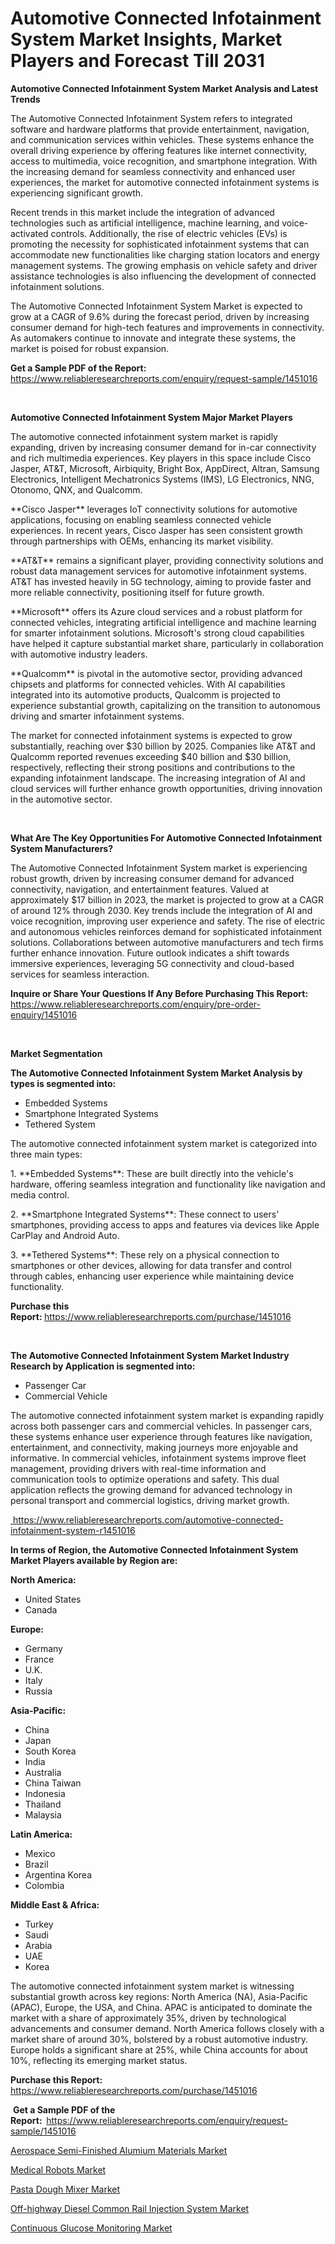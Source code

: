 <p><h1>Automotive Connected Infotainment System Market Insights, Market Players and Forecast Till 2031</h1></p><p><strong>Automotive Connected Infotainment System Market Analysis and Latest Trends</strong></p>
<p><p>The Automotive Connected Infotainment System refers to integrated software and hardware platforms that provide entertainment, navigation, and communication services within vehicles. These systems enhance the overall driving experience by offering features like internet connectivity, access to multimedia, voice recognition, and smartphone integration. With the increasing demand for seamless connectivity and enhanced user experiences, the market for automotive connected infotainment systems is experiencing significant growth.</p><p>Recent trends in this market include the integration of advanced technologies such as artificial intelligence, machine learning, and voice-activated controls. Additionally, the rise of electric vehicles (EVs) is promoting the necessity for sophisticated infotainment systems that can accommodate new functionalities like charging station locators and energy management systems. The growing emphasis on vehicle safety and driver assistance technologies is also influencing the development of connected infotainment solutions.</p><p>The Automotive Connected Infotainment System Market is expected to grow at a CAGR of 9.6% during the forecast period, driven by increasing consumer demand for high-tech features and improvements in connectivity. As automakers continue to innovate and integrate these systems, the market is poised for robust expansion.</p></p>
<p><strong>Get a Sample PDF of the Report:&nbsp;</strong> <a href="https://www.reliableresearchreports.com/enquiry/request-sample/1451016?utm_campaign=83&utm_medium=2&utm_source=Github&utm_content=ia&utm_term=03112024&utm_id=automotive-connected-infotainment-system">https://www.reliableresearchreports.com/enquiry/request-sample/1451016</a></p>
<p>&nbsp;</p>
<p><strong>Automotive Connected Infotainment System Major Market Players</strong></p>
<p><p>The automotive connected infotainment system market is rapidly expanding, driven by increasing consumer demand for in-car connectivity and rich multimedia experiences. Key players in this space include Cisco Jasper, AT&T, Microsoft, Airbiquity, Bright Box, AppDirect, Altran, Samsung Electronics, Intelligent Mechatronics Systems (IMS), LG Electronics, NNG, Otonomo, QNX, and Qualcomm.</p><p>**Cisco Jasper** leverages IoT connectivity solutions for automotive applications, focusing on enabling seamless connected vehicle experiences. In recent years, Cisco Jasper has seen consistent growth through partnerships with OEMs, enhancing its market visibility.</p><p>**AT&T** remains a significant player, providing connectivity solutions and robust data management services for automotive infotainment systems. AT&T has invested heavily in 5G technology, aiming to provide faster and more reliable connectivity, positioning itself for future growth.</p><p>**Microsoft** offers its Azure cloud services and a robust platform for connected vehicles, integrating artificial intelligence and machine learning for smarter infotainment solutions. Microsoft's strong cloud capabilities have helped it capture substantial market share, particularly in collaboration with automotive industry leaders.</p><p>**Qualcomm** is pivotal in the automotive sector, providing advanced chipsets and platforms for connected vehicles. With AI capabilities integrated into its automotive products, Qualcomm is projected to experience substantial growth, capitalizing on the transition to autonomous driving and smarter infotainment systems.</p><p>The market for connected infotainment systems is expected to grow substantially, reaching over $30 billion by 2025. Companies like AT&T and Qualcomm reported revenues exceeding $40 billion and $30 billion, respectively, reflecting their strong positions and contributions to the expanding infotainment landscape. The increasing integration of AI and cloud services will further enhance growth opportunities, driving innovation in the automotive sector.</p></p>
<p>&nbsp;</p>
<p><strong>What Are The Key Opportunities For Automotive Connected Infotainment System Manufacturers?</strong></p>
<p><p>The Automotive Connected Infotainment System market is experiencing robust growth, driven by increasing consumer demand for advanced connectivity, navigation, and entertainment features. Valued at approximately $17 billion in 2023, the market is projected to grow at a CAGR of around 12% through 2030. Key trends include the integration of AI and voice recognition, improving user experience and safety. The rise of electric and autonomous vehicles reinforces demand for sophisticated infotainment solutions. Collaborations between automotive manufacturers and tech firms further enhance innovation. Future outlook indicates a shift towards immersive experiences, leveraging 5G connectivity and cloud-based services for seamless interaction.</p></p>
<p><strong>Inquire or Share Your Questions If Any Before Purchasing This Report:</strong> <a href="https://www.reliableresearchreports.com/enquiry/pre-order-enquiry/1451016?utm_campaign=83&utm_medium=2&utm_source=Github&utm_content=ia&utm_term=03112024&utm_id=automotive-connected-infotainment-system">https://www.reliableresearchreports.com/enquiry/pre-order-enquiry/1451016</a></p>
<p>&nbsp;</p>
<p><strong>Market Segmentation</strong></p>
<p><strong>The Automotive Connected Infotainment System Market Analysis by types is segmented into:</strong></p>
<p><ul><li>Embedded Systems</li><li>Smartphone Integrated Systems</li><li>Tethered System</li></ul></p>
<p><p>The automotive connected infotainment system market is categorized into three main types: </p><p>1. **Embedded Systems**: These are built directly into the vehicle's hardware, offering seamless integration and functionality like navigation and media control.</p><p>2. **Smartphone Integrated Systems**: These connect to users' smartphones, providing access to apps and features via devices like Apple CarPlay and Android Auto.</p><p>3. **Tethered Systems**: These rely on a physical connection to smartphones or other devices, allowing for data transfer and control through cables, enhancing user experience while maintaining device functionality.</p></p>
<p><strong>Purchase this Report:&nbsp;</strong><a href="https://www.reliableresearchreports.com/purchase/1451016?utm_campaign=83&utm_medium=2&utm_source=Github&utm_content=ia&utm_term=03112024&utm_id=automotive-connected-infotainment-system">https://www.reliableresearchreports.com/purchase/1451016</a></p>
<p>&nbsp;</p>
<p><strong>The Automotive Connected Infotainment System Market Industry Research by Application is segmented into:</strong></p>
<p><ul><li>Passenger Car</li><li>Commercial Vehicle</li></ul></p>
<p><p>The automotive connected infotainment system market is expanding rapidly across both passenger cars and commercial vehicles. In passenger cars, these systems enhance user experience through features like navigation, entertainment, and connectivity, making journeys more enjoyable and informative. In commercial vehicles, infotainment systems improve fleet management, providing drivers with real-time information and communication tools to optimize operations and safety. This dual application reflects the growing demand for advanced technology in personal transport and commercial logistics, driving market growth.</p></p>
<p><a href="https://www.reliableresearchreports.com/automotive-connected-infotainment-system-r1451016?utm_campaign=83&utm_medium=2&utm_source=Github&utm_content=ia&utm_term=03112024&utm_id=automotive-connected-infotainment-system">&nbsp;https://www.reliableresearchreports.com/automotive-connected-infotainment-system-r1451016</a></p>
<p><strong>In terms of Region, the Automotive Connected Infotainment System Market Players available by Region are:</strong></p>
<p>
    <p> <strong> North America: </strong>
        <ul>
            <li>United States</li>
            <li>Canada</li>
        </ul>
        </p> 
    <p> <strong> Europe: </strong>
        <ul>
            <li>Germany</li>
            <li>France</li>
            <li>U.K.</li>
            <li>Italy</li>
            <li>Russia</li>
        </ul>
        </p> 
    <p> <strong> Asia-Pacific: </strong>
        <ul>
            <li>China</li>
            <li>Japan</li>
            <li>South Korea</li>
            <li>India</li>
            <li>Australia</li>
            <li>China Taiwan</li>
            <li>Indonesia</li>
            <li>Thailand</li>
            <li>Malaysia</li>
        </ul>
        </p> 
    <p> <strong> Latin America: </strong>
        <ul>
            <li>Mexico</li>
            <li>Brazil</li>
            <li>Argentina Korea</li>
            <li>Colombia</li>
        </ul>
        </p> 
    <p> <strong> Middle East & Africa: </strong>
        <ul>
            <li>Turkey</li>
            <li>Saudi</li>
            <li>Arabia</li>
            <li>UAE</li>
            <li>Korea</li>
        </ul>
    </p>
    </p>
<p><p>The automotive connected infotainment system market is witnessing substantial growth across key regions: North America (NA), Asia-Pacific (APAC), Europe, the USA, and China. APAC is anticipated to dominate the market with a share of approximately 35%, driven by technological advancements and consumer demand. North America follows closely with a market share of around 30%, bolstered by a robust automotive industry. Europe holds a significant share at 25%, while China accounts for about 10%, reflecting its emerging market status.</p></p>
<p><strong>Purchase this Report: </strong><a href="https://www.reliableresearchreports.com/purchase/1451016?utm_campaign=83&utm_medium=2&utm_source=Github&utm_content=ia&utm_term=03112024&utm_id=automotive-connected-infotainment-system">https://www.reliableresearchreports.com/purchase/1451016</a></p>
<p>&nbsp;<strong>Get a Sample PDF of the Report:&nbsp;&nbsp;</strong><a href="https://www.reliableresearchreports.com/enquiry/request-sample/1451016?utm_campaign=83&utm_medium=2&utm_source=Github&utm_content=ia&utm_term=03112024&utm_id=automotive-connected-infotainment-system">https://www.reliableresearchreports.com/enquiry/request-sample/1451016</a></p>
<p><strong></strong></p>
<p><p><a href="https://www.linkedin.com/pulse/global-aerospace-semi-finished-alumium-materials-market-b6jae?utm_campaign=83&utm_medium=2&utm_source=Github&utm_content=ia&utm_term=03112024&utm_id=automotive-connected-infotainment-system">Aerospace Semi-Finished Alumium Materials Market</a></p><p><a href="https://issuu.com/reportprime-2/docs/medical-robots-market-size-2030.ppt_8a41464966a968?utm_campaign=83&utm_medium=2&utm_source=Github&utm_content=ia&utm_term=03112024&utm_id=automotive-connected-infotainment-system">Medical Robots Market</a></p><p><a href="https://www.linkedin.com/pulse/market-insights-global-pasta-dough-mixer-forecast-innovation-1cuze?utm_campaign=83&utm_medium=2&utm_source=Github&utm_content=ia&utm_term=03112024&utm_id=automotive-connected-infotainment-system">Pasta Dough Mixer Market</a></p><p><a href="https://github.com/leonidmsw5y/Market-Research-Report-List-1/blob/main/off-highway-diesel-common-rail-injection-system-market.md?utm_campaign=83&utm_medium=2&utm_source=Github&utm_content=ia&utm_term=03112024&utm_id=automotive-connected-infotainment-system">Off-highway Diesel Common Rail Injection System Market</a></p><p><a href="https://issuu.com/reportprime-2/docs/continuous-glucose-monitoring-marke_866553817fed5a?utm_campaign=83&utm_medium=2&utm_source=Github&utm_content=ia&utm_term=03112024&utm_id=automotive-connected-infotainment-system">Continuous Glucose Monitoring Market</a></p></p>